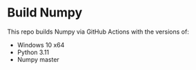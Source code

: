 # Build Numpy

This repo builds Numpy via GitHub Actions with the versions of:

* Windows 10 x64
* Python 3.11
* Numpy master
